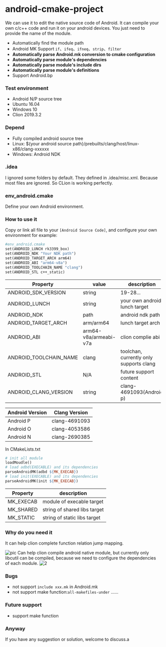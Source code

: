 # android-cmake-project
We can use it to edit the native source code of Android. 
It can compile your own c/c++ code and run it on your android devices.
You just need to provide the name of the module. 

- Automatically find the module path
- Android MK Support `if`、`ifeq`、`ifneq`、`strip`、`filter`
- **Automatically parse Android.mk conversion to cmake configuration**
- **Automatically parse module's dependencies**
- **Automatically parse module's include dirs**
- **Automatically parse module's definitions**
- Support Android.bp

### Test environment
- Android N/P source tree
- Ubuntu 16.04
- Windows 10
- Clion 2019.3.2

### Depend
- Fully compiled android source tree
- Linux: ${your android source path}/prebuilts/clang/host/linux-x86/clang-xxxxxx
- Windows: Android NDK

### .idea
I ignored some folders by default. They defined in .idea/misc.xml.
Because most files are ignored. So CLion is working perfectly.

### env_android.cmake
Define your own Android environment.

### How to use it
Copy or link all file  to your `[Android Source Code]`,  and configure your own environment
for example:
```makefile
#env_android.cmake
set(ANDROID_LUNCH rk3399_box)
set(ANDROID_NDK "Your NDK path")
set(ANDROID_TARGET_ARCH arm64)
set(ANDROID_ABI "arm64-v8a")
set(ANDROID_TOOLCHAIN_NAME "clang")
set(ANDROID_STL c++_static)
```

|        Property         |   value   | description |
| ----------------------- | --------- | ----------- |
|  ANDROID_SDK_VERSION    | string |19-28...    |
|  ANDROID_LUNCH          | string |your own android lunch target    |
|  ANDROID_NDK            | path   | android ndk path |
|  ANDROID_TARGET_ARCH    | arm/arm64 |lunch target arch    |
|  ANDROID_ABI            | arm64-v8a/armeabi-v7a | clion complie abi |
|  ANDROID_TOOLCHAIN_NAME | clang | toolchan, currently only supports clang |
|  ANDROID_STL            | N/A | future support content |
|  ANDROID_CLANG_VERSION  | string | clang-4691093(Android p) |


| Android Version  | Clang Version |
| ---------------- | ------------- |
| Android P | clang-4691093 |
| Android O | clang-4053586 |
| Android N | clang-2690385 |


In CMakeLists.txt
```Makefile
# init all module
loadMoudle()
# load adbd(EXECABLE) and its dependencies
parseAndroidMK(adbd ${MK_EXECAB})
# load init(EXECABLE) and its dependencies
parseAndroidMK(init ${MK_EXECAB})
```
|    Property     | description |
| --------------- | ----------- |
|    MK_EXECAB    |   module of execable target    |
|    MK_SHARED    |   string of shared libs target |
|    MK_STATIC    |   string of static libs target |

### Why do you need it

It can help clion complete function relation jump mapping.

![pic](https://www.lili.kim/2018/11/24/android/Use%20CLion%20import%20Android%20code/test.png)
Can help clion compile android native module, but currently only libcutil can be compiled, because we need to configure the dependencies of each module.
![2](https://www.lili.kim/2018/11/24/android/Use%20CLion%20import%20Android%20code/test2.png)

### Bugs
- not support `include xxx.mk` in Android.mk
- not support make function:`all-makefiles-under` ......

### Future support
- support make function

### Anyway
If you have any suggestion or solution, welcome to discuss.a
